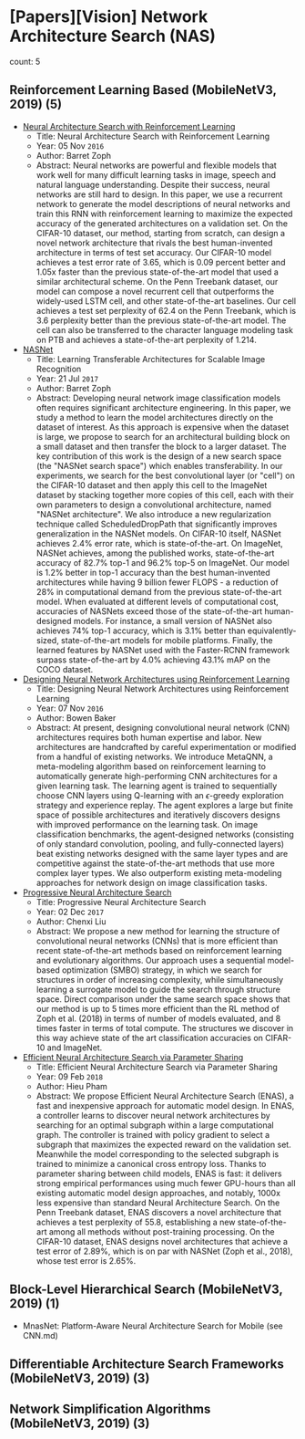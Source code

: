 # [Papers][Vision] Network Architecture Search (NAS)

count: 5

## Reinforcement Learning Based (MobileNetV3, 2019) (5)

* [Neural Architecture Search with Reinforcement Learning](https://arxiv.org/abs/1611.01578)
    * Title: Neural Architecture Search with Reinforcement Learning
    * Year: 05 Nov `2016`
    * Author: Barret Zoph
    * Abstract: Neural networks are powerful and flexible models that work well for many difficult learning tasks in image, speech and natural language understanding. Despite their success, neural networks are still hard to design. In this paper, we use a recurrent network to generate the model descriptions of neural networks and train this RNN with reinforcement learning to maximize the expected accuracy of the generated architectures on a validation set. On the CIFAR-10 dataset, our method, starting from scratch, can design a novel network architecture that rivals the best human-invented architecture in terms of test set accuracy. Our CIFAR-10 model achieves a test error rate of 3.65, which is 0.09 percent better and 1.05x faster than the previous state-of-the-art model that used a similar architectural scheme. On the Penn Treebank dataset, our model can compose a novel recurrent cell that outperforms the widely-used LSTM cell, and other state-of-the-art baselines. Our cell achieves a test set perplexity of 62.4 on the Penn Treebank, which is 3.6 perplexity better than the previous state-of-the-art model. The cell can also be transferred to the character language modeling task on PTB and achieves a state-of-the-art perplexity of 1.214.
* [NASNet](https://arxiv.org/abs/1707.07012)
    * Title: Learning Transferable Architectures for Scalable Image Recognition
    * Year: 21 Jul `2017`
    * Author: Barret Zoph
    * Abstract: Developing neural network image classification models often requires significant architecture engineering. In this paper, we study a method to learn the model architectures directly on the dataset of interest. As this approach is expensive when the dataset is large, we propose to search for an architectural building block on a small dataset and then transfer the block to a larger dataset. The key contribution of this work is the design of a new search space (the "NASNet search space") which enables transferability. In our experiments, we search for the best convolutional layer (or "cell") on the CIFAR-10 dataset and then apply this cell to the ImageNet dataset by stacking together more copies of this cell, each with their own parameters to design a convolutional architecture, named "NASNet architecture". We also introduce a new regularization technique called ScheduledDropPath that significantly improves generalization in the NASNet models. On CIFAR-10 itself, NASNet achieves 2.4% error rate, which is state-of-the-art. On ImageNet, NASNet achieves, among the published works, state-of-the-art accuracy of 82.7% top-1 and 96.2% top-5 on ImageNet. Our model is 1.2% better in top-1 accuracy than the best human-invented architectures while having 9 billion fewer FLOPS - a reduction of 28% in computational demand from the previous state-of-the-art model. When evaluated at different levels of computational cost, accuracies of NASNets exceed those of the state-of-the-art human-designed models. For instance, a small version of NASNet also achieves 74% top-1 accuracy, which is 3.1% better than equivalently-sized, state-of-the-art models for mobile platforms. Finally, the learned features by NASNet used with the Faster-RCNN framework surpass state-of-the-art by 4.0% achieving 43.1% mAP on the COCO dataset.
* [Designing Neural Network Architectures using Reinforcement Learning](https://arxiv.org/abs/1611.02167)
    * Title: Designing Neural Network Architectures using Reinforcement Learning
    * Year: 07 Nov `2016`
    * Author: Bowen Baker
    * Abstract: At present, designing convolutional neural network (CNN) architectures requires both human expertise and labor. New architectures are handcrafted by careful experimentation or modified from a handful of existing networks. We introduce MetaQNN, a meta-modeling algorithm based on reinforcement learning to automatically generate high-performing CNN architectures for a given learning task. The learning agent is trained to sequentially choose CNN layers using Q-learning with an $\epsilon$-greedy exploration strategy and experience replay. The agent explores a large but finite space of possible architectures and iteratively discovers designs with improved performance on the learning task. On image classification benchmarks, the agent-designed networks (consisting of only standard convolution, pooling, and fully-connected layers) beat existing networks designed with the same layer types and are competitive against the state-of-the-art methods that use more complex layer types. We also outperform existing meta-modeling approaches for network design on image classification tasks.
* [Progressive Neural Architecture Search](https://arxiv.org/abs/1712.00559)
    * Title: Progressive Neural Architecture Search
    * Year: 02 Dec `2017`
    * Author: Chenxi Liu
    * Abstract: We propose a new method for learning the structure of convolutional neural networks (CNNs) that is more efficient than recent state-of-the-art methods based on reinforcement learning and evolutionary algorithms. Our approach uses a sequential model-based optimization (SMBO) strategy, in which we search for structures in order of increasing complexity, while simultaneously learning a surrogate model to guide the search through structure space. Direct comparison under the same search space shows that our method is up to 5 times more efficient than the RL method of Zoph et al. (2018) in terms of number of models evaluated, and 8 times faster in terms of total compute. The structures we discover in this way achieve state of the art classification accuracies on CIFAR-10 and ImageNet.
* [Efficient Neural Architecture Search via Parameter Sharing](https://arxiv.org/abs/1802.03268)
    * Title: Efficient Neural Architecture Search via Parameter Sharing
    * Year: 09 Feb `2018`
    * Author: Hieu Pham
    * Abstract: We propose Efficient Neural Architecture Search (ENAS), a fast and inexpensive approach for automatic model design. In ENAS, a controller learns to discover neural network architectures by searching for an optimal subgraph within a large computational graph. The controller is trained with policy gradient to select a subgraph that maximizes the expected reward on the validation set. Meanwhile the model corresponding to the selected subgraph is trained to minimize a canonical cross entropy loss. Thanks to parameter sharing between child models, ENAS is fast: it delivers strong empirical performances using much fewer GPU-hours than all existing automatic model design approaches, and notably, 1000x less expensive than standard Neural Architecture Search. On the Penn Treebank dataset, ENAS discovers a novel architecture that achieves a test perplexity of 55.8, establishing a new state-of-the-art among all methods without post-training processing. On the CIFAR-10 dataset, ENAS designs novel architectures that achieve a test error of 2.89%, which is on par with NASNet (Zoph et al., 2018), whose test error is 2.65%.

## Block-Level Hierarchical Search (MobileNetV3, 2019) (1)

* MnasNet: Platform-Aware Neural Architecture Search for Mobile (see CNN.md)

## Differentiable Architecture Search Frameworks (MobileNetV3, 2019) (3)

## Network Simplification Algorithms (MobileNetV3, 2019) (3)
